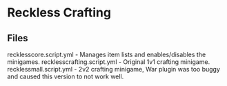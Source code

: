 # Reckless Crafting
## Files
recklesscore.script.yml - Manages item lists and enables/disables the minigames.
recklesscrafting.script.yml - Original 1v1 crafting minigame.
recklessmall.script.yml - 2v2 crafting minigame, War plugin was too buggy and caused this version to not work well.
